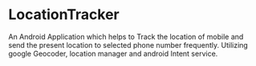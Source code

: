 # LocationTracker
An Android Application which helps to Track the location of mobile and send the present location to selected phone number frequently.  Utilizing google Geocoder, location manager and android Intent service.
